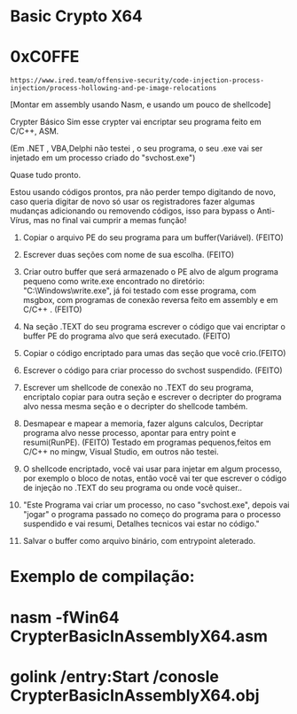 # Basic Crypto X64
# 0xC0FFE
    https://www.ired.team/offensive-security/code-injection-process-injection/process-hollowing-and-pe-image-relocations

[Montar em assembly usando Nasm, e usando um pouco de  shellcode]

Crypter Básico Sim esse crypter vai encriptar seu programa feito em C/C++, ASM.

 (Em .NET , VBA,Delphi  não testei , o seu programa, o seu .exe vai ser injetado em um processo criado do "svchost.exe")

Quase tudo pronto.

Estou usando códigos prontos, pra não perder tempo digitando de novo, caso queria digitar de novo só usar os registradores fazer algumas mudanças adicionando ou removendo códigos, isso para bypass o Anti-Vírus, mas no final vai cumprir a memas função!

1. Copiar o arquivo PE do seu programa para um buffer(Variável). (FEITO)

2. Escrever duas seções com nome de sua escolha. (FEITO)

3. Criar outro buffer que será armazenado o PE alvo de algum programa pequeno como write.exe encontrado no diretório: "C:\Windows\write.exe", já foi testado com esse programa, com msgbox, com programas de conexão reversa feito em assembly e em C/C++ . (FEITO)

4. Na seção .TEXT do seu programa escrever o código que vai encriptar o buffer PE do programa alvo que será executado. (FEITO)

5. Copiar o código encriptado para umas das seção que você crio.(FEITO)
6. Escrever o código para criar processo do svchost suspendido. (FEITO)

7. Escrever um shellcode de conexão no .TEXT do seu programa, encriptalo copiar para outra seção e escrever o decripter do programa alvo nessa mesma seção e o decripter do shellcode também.

8. Desmapear e mapear a memoria, fazer alguns calculos, Decriptar programa alvo nesse processo, apontar para entry point e resumi(RunPE). (FEITO) Testado em programas pequenos,feitos em C/C++ no mingw, Visual Studio, em outros não testei.

9. O shellcode encriptado, você vai usar para injetar em algum processo, por exemplo o bloco de notas, então você vai ter que escrever o código de injeção no .TEXT do seu programa ou onde você quiser.. 

10. "Este Programa vai criar um processo, no caso "svchost.exe", depois vai "jogar" o programa passado no começo do programa para o processo suspendido e vai resumi, Detalhes tecnicos vai estar no código."

11. Salvar o buffer como arquivo binário, com entrypoint aleterado.

# Exemplo de compilação:
# nasm -fWin64 CrypterBasicInAssemblyX64.asm
# golink /entry:Start /conosle CrypterBasicInAssemblyX64.obj


